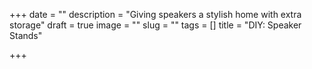 +++
date = ""
description = "Giving speakers a stylish home with extra storage"
draft = true
image = ""
slug = ""
tags = []
title = "DIY: Speaker Stands"

+++
